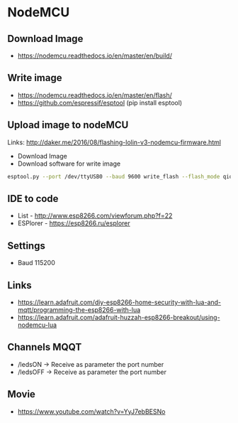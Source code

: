 # NodeMCU

## Download Image
* https://nodemcu.readthedocs.io/en/master/en/build/

## Write image
* https://nodemcu.readthedocs.io/en/master/en/flash/
* https://github.com/espressif/esptool (pip install esptool)


## Upload image to nodeMCU
Links: http://daker.me/2016/08/flashing-lolin-v3-nodemcu-firmware.html

* Download Image
* Download software for write image
```bash
esptool.py --port /dev/ttyUSB0 --baud 9600 write_flash --flash_mode qio --flash_size 32m --flash_freq 40m 0x00000 nodemcu-dev-16-modules-2018-03-06-00-26-38-integer.bin
```

## IDE to code
* List -  http://www.esp8266.com/viewforum.php?f=22
* ESPlorer - https://esp8266.ru/esplorer

## Settings
* Baud 115200

## Links
* https://learn.adafruit.com/diy-esp8266-home-security-with-lua-and-mqtt/programming-the-esp8266-with-lua
* https://learn.adafruit.com/adafruit-huzzah-esp8266-breakout/using-nodemcu-lua

## Channels MQQT
* /ledsON -> Receive as parameter the port number
* /ledsOFF -> Receive as parameter the port number

## Movie
* https://www.youtube.com/watch?v=YyJ7ebBESNo